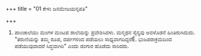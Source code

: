 +++
title = "01 ಕೇಳು ಜನಮೇಜಯನೃಪತಿ"

+++
1. ಪಾಂಚಾಲೆಯು ಮಂಗಳ ಮಂಟಪ ಶಾಲೆಯನ್ನು ಪ್ರವೇಶಿಸಿದಳು. ಮನ್ಮಥನ ಸೈನ್ಯವು ಅವಳೊಡನೆ ಹಿಂತಿರುಗಿದುದು. "ತರುಣಿಯನ್ನು ತಮ್ಮ ರೂಪ, ದರ್ಪಗಳಿಂದ ಪಡೆಯಲು ಸಾಧ್ಯವಾಗದಿದ್ದರೆÉ. ಭುಜಪರಾಕ್ರಮದಿಂದ ಪಡೆಯುವುದಾದರೆ ಸಿದ್ಧವಾಗಿರಿ" ಎಂದು ಡಂಗುರ ಹೊಡೆದು ಸಾರಿದರು.